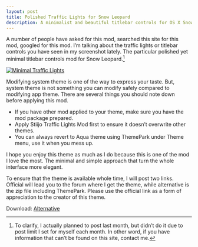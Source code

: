 ```yaml
---
layout: post
title: Polished Traffic Lights for Snow Leopard
description: A minimalist and beautiful titlebar controls for OS X Snow Leopard.
---
```

A number of people have asked for this mod, searched this site for this mod, googled for this mod. I’m talking about the traffic lights or titlebar controls you have seen in my screenshot lately. The particular polished yet minimal titlebar controls mod for Snow Leopard.[^1]

[ ![Minimal Traffic Lights][img1] ](http://images.sayzlim.net/2011/05/stiijo_preview.jpg "Minimal Traffic Lights")

[img1]: http://images.sayzlim.net/2011/05/stiijo_preview.jpg "Minimal Traffic Lights"

Modifying system theme is one of the way to express your taste. But, system theme is not something you can modify safely compared to modifying app theme. There are several things you should note down before applying this mod.

- If you have other mod applied to your theme, make sure you have the mod package prepared.
- Apply Stiijo Traffic Lights Mod first to ensure it doesn’t overwrite other themes.
- You can always revert to Aqua theme using ThemePark under Theme menu, use it when you mess up.

I hope you enjoy this theme as much as I do because this is one of the mod I love the most. The minimal and simple approach that turn the whole interface more elegant.

To ensure that the theme is available whole time, I will post two links. Official will lead you to the forum where I get the theme, while alternative is the zip file including ThemePark. Please use the official link as a form of appreciation to the creator of this theme.

Download: [Alternative](http://s3.sayzlim.net/f/safari-stiijo-mod.zip "Stiijo Traffic Lights")

[^1]: To clarify, I actually planned to post last month, but didn’t do it due to post limit I set for myself each month. In other word, if you have information that can’t be found on this site, contact me.